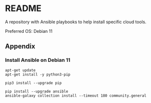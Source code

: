# README
A repository with Ansible playbooks to help install specific cloud tools.

Preferred OS: Debian 11

## Appendix
### Install Ansible on Debian 11
```
apt-get update
apt-get install -y python3-pip

pip3 install --upgrade pip

pip install --upgrade ansible
ansible-galaxy collection install --timeout 180 community.general
```
